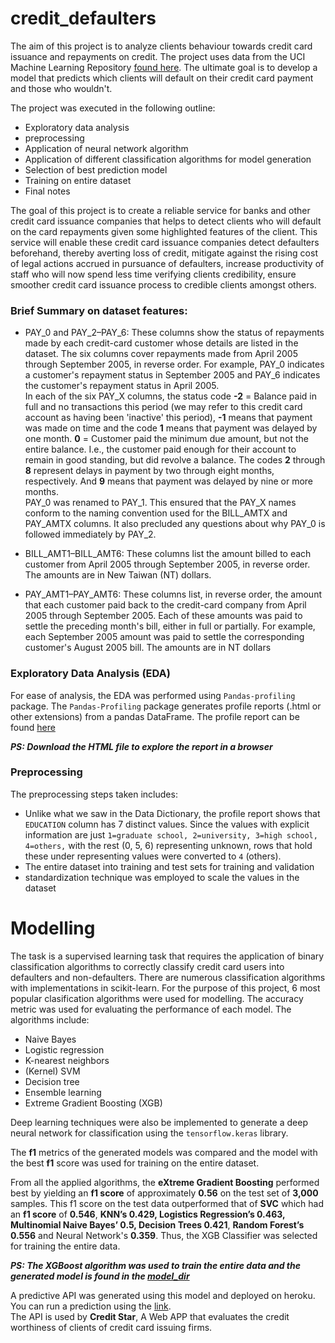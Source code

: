 # credit_defaulters

The aim of this project is to analyze clients behaviour towards credit card issuance and repayments on credit. The project uses data from the UCI Machine Learning Repository [found here](https://archive.ics.uci.edu/ml/datasets/default+of+credit+card+clients). The ultimate goal is to develop a model that predicts which clients will default on their credit card payment and those who wouldn't.

The project was executed in the following outline:

- Exploratory data analysis
- preprocessing
- Application of neural network algorithm
- Application of different classification algorithms for model generation
- Selection of best prediction model
- Training on entire dataset
- Final notes

The goal of this project is to create a reliable service for banks and other credit card issuance companies that helps to detect clients who will default on the card repayments given some highlighted features of the client. This service will enable these credit card issuance companies detect defaulters beforehand, thereby averting loss of credit, mitigate against the rising cost of legal actions accrued in pursuance of defaulters, increase productivity of staff who will now spend less time verifying clients credibility, ensure smoother credit card issuance process to credible clients amongst others.  

### Brief Summary on dataset features:  
* PAY_0 and PAY_2–PAY_6: These columns show the status of repayments made by each credit-card customer whose details are listed in the dataset. The six columns cover repayments made from April 2005 through September 2005, in reverse order. For example, PAY_0 indicates a customer's repayment status in September 2005 and PAY_6 indicates the customer's repayment status in April 2005.  
In each of the six PAY_X columns, the status code **-2** = Balance paid in full and no transactions this period (we may refer to this credit card account as having been 'inactive' this period), **-1** means that payment was made on time and the
code **1** means that payment was delayed by one month. **0** = Customer paid the minimum due amount, but not the entire balance. I.e., the customer paid enough for their account to remain in good standing, but did revolve a balance. The codes **2** through **8** represent delays in payment by two through eight months, respectively. And **9** means that payment was delayed by nine
or more months.  
PAY_0 was renamed to PAY_1. This ensured that the PAY_X names conform to the naming convention used for the BILL_AMTX and PAY_AMTX columns. It also precluded any questions about why PAY_0 is followed immediately by PAY_2.

* BILL_AMT1–BILL_AMT6: These columns list the amount billed to each customer from April 2005 through September 2005, in reverse order. The amounts are in New Taiwan (NT) dollars.

* PAY_AMT1–PAY_AMT6: These columns list, in reverse order, the amount that each customer paid back to the credit-card company from April 2005 through September 2005. Each of these amounts was paid to settle the preceding month's bill, either in full or partially. For example, each September 2005 amount was paid to settle the corresponding customer's August 2005 bill. The amounts are in NT dollars

### Exploratory Data Analysis (EDA)

For ease of analysis, the EDA was performed using `Pandas-profiling` package. The `Pandas-Profiling` package generates profile reports (.html or other extensions) from a pandas DataFrame. The profile report can be found [here](https://github.com/Akawi85/credit_defaulters/blob/main/credi_card_default_EDA.html)  

***PS: Download the HTML file to explore the report in a browser***

### Preprocessing

The preprocessing steps taken includes:  
- Unlike what we saw in the Data Dictionary, the profile report shows that `EDUCATION` column has 7 distinct values. Since the values with explicit information are just `1=graduate school, 2=university, 3=high school, 4=others,` with the rest (0, 5, 6) representing unknown, rows that hold these under representing values were converted to `4` (others).
- The entire dataset into training and test sets for training and validation
- standardization technique was employed to scale the values in the dataset

# Modelling

The task is a supervised learning task that requires the application of binary classification algorithms to correctly classify credit card users into defaulters and non-defaulters. There are numerous classification algorithms with implementations in scikit-learn. For the purpose of this project, 6 most popular clasification algorithms were used for modelling. The accuracy metric was used for evaluating the performance of each model. The algorithms include:

- Naive Bayes
- Logistic regression
- K-nearest neighbors
- (Kernel) SVM
- Decision tree
- Ensemble learning
- Extreme Gradient Boosting (XGB)

Deep learning techniques were also be implemented to generate a deep neural network for classification using the `tensorflow.keras` library.

The **f1** metrics of the generated models was compared and the model with the best **f1** score was used for training on the entire dataset.

From all the applied algorithms, the **eXtreme Gradient Boosting** performed best by yielding an **f1 score** of approximately **0.56** on the test set of **3,000** samples. This f1 score on the test data outperformed that of **SVC** which had an **f1 score** of **0.546**, **KNN’s 0.429, Logistics Regression’s 0.463, Multinomial Naive Bayes’ 0.5, Decision Trees 0.421**,  **Random Forest’s 0.556** and Neural Network's **0.359**. Thus, the XGB Classifier was selected for training the entire data.

***PS: The XGBoost algorithm was used to train the entire data and the generated model is found in the [model_dir](https://github.com/Akawi85/credit_defaulters/blob/main/model_dir)***

A predictive API was generated using this model and deployed on heroku. You can run a prediction using the [link](https://credit-defaulters.herokuapp.com/).  
The API is used by **Credit Star**, A Web APP that evaluates the credit worthiness of clients of credit card issuing firms.